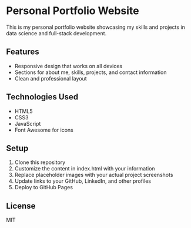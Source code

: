 # Personal Portfolio Website

This is my personal portfolio website showcasing my skills and projects in data science and full-stack development.

## Features

- Responsive design that works on all devices
- Sections for about me, skills, projects, and contact information
- Clean and professional layout

## Technologies Used

- HTML5
- CSS3
- JavaScript
- Font Awesome for icons

## Setup

1. Clone this repository
2. Customize the content in index.html with your information
3. Replace placeholder images with your actual project screenshots
4. Update links to your GitHub, LinkedIn, and other profiles
5. Deploy to GitHub Pages

## License

MIT
